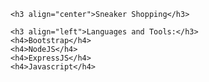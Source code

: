     <h3 align="center">Sneaker Shopping</h3>

    <h3 align="left">Languages and Tools:</h3>
    <h4>Bootstrap</h4>
    <h4>NodeJS</h4>
    <h4>ExpressJS</h4>
    <h4>Javascript</h4>

